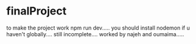 # finalProject
to make the project work npm run dev.....
you should install nodemon if u haven't globally....
still incomplete....
worked by najeh and oumaima.....
